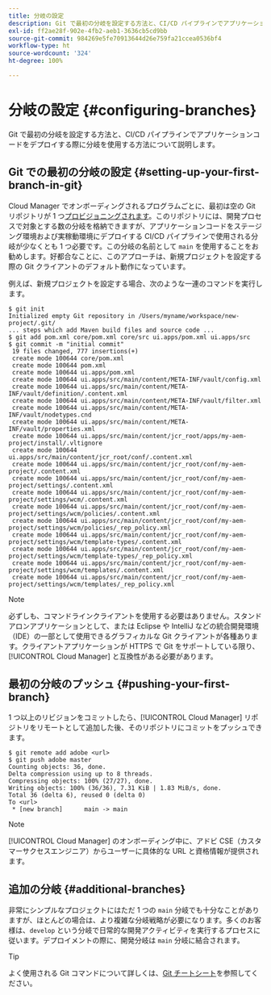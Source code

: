 ```yaml
---
title: 分岐の設定
description: Git で最初の分岐を設定する方法と、CI/CD パイプラインでアプリケーションコードをデプロイする際に分岐を使用する方法について説明します。
exl-id: ff2ae28f-902e-4fb2-aeb1-3636cb5cd9bb
source-git-commit: 984269e5fe70913644d26e759fa21ccea0536bf4
workflow-type: ht
source-wordcount: '324'
ht-degree: 100%

---
```



# 分岐の設定 {#configuring-branches}

Git で最初の分岐を設定する方法と、CI/CD パイプラインでアプリケーションコードをデプロイする際に分岐を使用する方法について説明します。

## Git での最初の分岐の設定 {#setting-up-your-first-branch-in-git}

Cloud Manager でオンボーディングされるプログラムごとに、最初は空の Git リポジトリが 1 つ[プロビジョニングされます](/help/requirements/environment-provisioning.md)。このリポジトリには、開発プロセスで対象とする数の分岐を格納できますが、アプリケーションコードをステージング環境および実稼動環境にデプロイする CI/CD パイプラインで使用される分岐が少なくとも 1 つ必要です。この分岐の名前として `main` を使用することをお勧めします。好都合なことに、このアプローチは、新規プロジェクトを設定する際の Git クライアントのデフォルト動作になっています。

例えば、新規プロジェクトを設定する場合、次のような一連のコマンドを実行します。

```shell
$ git init
Initialized empty Git repository in /Users/myname/workspace/new-project/.git/
... steps which add Maven build files and source code ...
$ git add pom.xml core/pom.xml core/src ui.apps/pom.xml ui.apps/src
$ git commit -m "initial commit"
 19 files changed, 777 insertions(+)
 create mode 100644 core/pom.xml
 create mode 100644 pom.xml
 create mode 100644 ui.apps/pom.xml
 create mode 100644 ui.apps/src/main/content/META-INF/vault/config.xml
 create mode 100644 ui.apps/src/main/content/META-INF/vault/definition/.content.xml
 create mode 100644 ui.apps/src/main/content/META-INF/vault/filter.xml
 create mode 100644 ui.apps/src/main/content/META-INF/vault/nodetypes.cnd
 create mode 100644 ui.apps/src/main/content/META-INF/vault/properties.xml
 create mode 100644 ui.apps/src/main/content/jcr_root/apps/my-aem-project/install/.vltignore
 create mode 100644 ui.apps/src/main/content/jcr_root/conf/.content.xml
 create mode 100644 ui.apps/src/main/content/jcr_root/conf/my-aem-project/.content.xml
 create mode 100644 ui.apps/src/main/content/jcr_root/conf/my-aem-project/settings/.content.xml
 create mode 100644 ui.apps/src/main/content/jcr_root/conf/my-aem-project/settings/wcm/.content.xml
 create mode 100644 ui.apps/src/main/content/jcr_root/conf/my-aem-project/settings/wcm/policies/.content.xml
 create mode 100644 ui.apps/src/main/content/jcr_root/conf/my-aem-project/settings/wcm/policies/_rep_policy.xml
 create mode 100644 ui.apps/src/main/content/jcr_root/conf/my-aem-project/settings/wcm/template-types/.content.xml
 create mode 100644 ui.apps/src/main/content/jcr_root/conf/my-aem-project/settings/wcm/template-types/_rep_policy.xml
 create mode 100644 ui.apps/src/main/content/jcr_root/conf/my-aem-project/settings/wcm/templates/.content.xml
 create mode 100644 ui.apps/src/main/content/jcr_root/conf/my-aem-project/settings/wcm/templates/_rep_policy.xml
```

>[!NOTE]
>
>必ずしも、コマンドラインクライアントを使用する必要はありません。スタンドアロンアプリケーションとして、または Eclipse や IntelliJ などの統合開発環境（IDE）の一部として使用できるグラフィカルな Git クライアントが各種あります。クライアントアプリケーションが HTTPS で Git をサポートしている限り、[!UICONTROL Cloud Manager] と互換性がある必要があります。

## 最初の分岐のプッシュ {#pushing-your-first-branch}

1 つ以上のリビジョンをコミットしたら、[!UICONTROL Cloud Manager] リポジトリをリモートとして追加した後、そのリポジトリにコミットをプッシュできます。

```shell
$ git remote add adobe <url>
$ git push adobe master
Counting objects: 36, done.
Delta compression using up to 8 threads.
Compressing objects: 100% (27/27), done.
Writing objects: 100% (36/36), 7.31 KiB | 1.83 MiB/s, done.
Total 36 (delta 6), reused 0 (delta 0)
To <url>
 * [new branch]      main -> main
```

>[!NOTE]
>
>[!UICONTROL Cloud Manager] のオンボーディング中に、アドビ CSE（カスタマーサクセスエンジニア）からユーザーに具体的な URL と資格情報が提供されます。

## 追加の分岐 {#additional-branches}

非常にシンプルなプロジェクトにはただ 1 つの `main` 分岐でも十分なことがありますが、ほとんどの場合は、より複雑な分岐戦略が必要になります。多くのお客様は、`develop` という分岐で日常的な開発アクティビティを実行するプロセスに従います。デプロイメントの際に、開発分岐は `main` 分岐に結合されます。

>[!TIP]
>
>よく使用される Git コマンドについて詳しくは、[Git チートシート](https://training.github.com/downloads/github-git-cheat-sheet)を参照してください。
